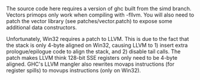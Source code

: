 The source code here requires a version of ghc built from the simd
branch. Vectors primops only work when compiling with -fllvm. You will also need
to patch the vector library (see patches/vector.patch) to expose some additional
data constructors.

Unfortunately, Win32 requires a patch to LLVM. This is due to the fact that the
stack is only 4-byte aligned on Win32, causing LLVM to 1) insert extra
prologue/epilogue code to align the stack, and 2) disable tail calls. The patch
makes LLVM think 128-bit SSE registers only need to be 4-byte aligned. GHC's
LLVM mangler also rewrites movaps instructions (for register spills) to movups
instructions (only on Win32).

